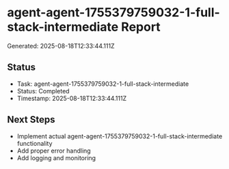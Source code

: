 # agent-agent-1755379759032-1-full-stack-intermediate Report

Generated: 2025-08-18T12:33:44.111Z

## Status
- Task: agent-agent-1755379759032-1-full-stack-intermediate
- Status: Completed
- Timestamp: 2025-08-18T12:33:44.111Z

## Next Steps
- Implement actual agent-agent-1755379759032-1-full-stack-intermediate functionality
- Add proper error handling
- Add logging and monitoring
